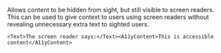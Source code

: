Allows content to be hidden from sight, but still visible to screen readers. This can be used to give context to users using screen readers without revealing unnecessary extra text to sighted users.

```
<Text>The screen reader says:</Text><A11yContent>This is accessible content</A11yContent>
```
